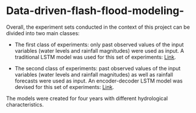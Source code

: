 # Data-driven-flash-flood-modeling-

Overall, the experiment sets conducted in the context of this project can be divided into two main classes: 

* The first class of experiments: only past observed values of the input variables (water levels and rainfall magnitudes) were used as input. A traditional LSTM
model was used for this set of experiments: <a href = "https://github.com/RimMehdbi/Data-driven-flash-flood-modeling-/blob/main/FinalFlashFloodPredictionFramework_FutureObservedRainfall_Encoder_Decoder_LSTM_2013.ipynb">Link</a>.

* The second class of experiments:  past observed values of the input variables (water levels and rainfall magnitudes) as well as rainfall forecasts were used as input. 
An encoder-decoder LSTM model was devised for this set of experiments: <a  href ="https://github.com/RimMehdbi/Data-driven-flash-flood-modeling-/blob/main/FinalFlashFloodPredictionFramework_FutureObservedRainfall_Encoder_Decoder_LSTM_2013.ipynb">Link</a>.

The models were created for four years with different hydrological characteristics. 
